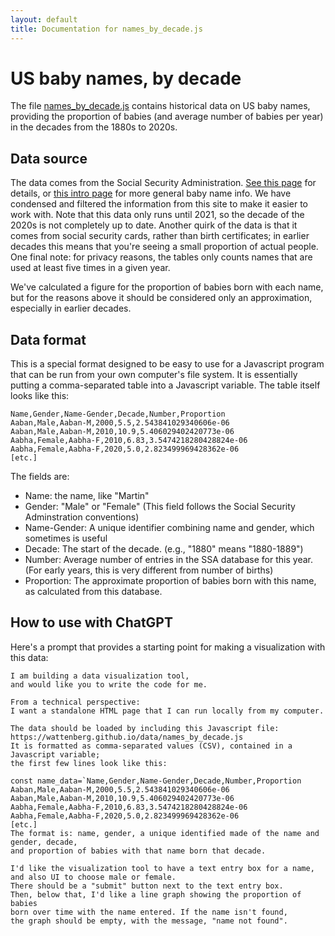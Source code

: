 ```yaml
---
layout: default
title: Documentation for names_by_decade.js
---
```


# US baby names, by decade

The file [names_by_decade.js](https://wattenberg.github.io/data/names_by_decade.js) contains historical data on US baby names, providing
the proportion of babies (and average number of babies per year) in the decades from the 1880s to 2020s.

## Data source

The data comes from the Social Security Administration. [See this page](https://www.ssa.gov/OACT/babynames/limits.html) for details,
or [this intro page](https://www.ssa.gov/oact/babynames/) for more general baby name info.
We have condensed and filtered the information from this site to make it easier to work with. Note that this data
only runs until 2021, so the decade of the 2020s is not completely up to date. Another quirk of the data
is that it comes from social security cards, rather than birth certificates; in earlier decades this means
that you're seeing a small proportion of actual people. One final note: for privacy reasons, the tables only counts names
that are used at least five times in a given year. 

We've calculated a figure for the proportion of babies born with each name, but for the reasons above it should be considered only an approximation,
especially in earlier decades.

## Data format

This is a special format designed to be easy to use for a Javascript program that can be run from your own computer's file system.
It is essentially putting a comma-separated table into a Javascript variable. The table itself looks like this:
```
Name,Gender,Name-Gender,Decade,Number,Proportion
Aaban,Male,Aaban-M,2000,5.5,2.543841029340606e-06
Aaban,Male,Aaban-M,2010,10.9,5.406029402420773e-06
Aabha,Female,Aabha-F,2010,6.83,3.5474218280428824e-06
Aabha,Female,Aabha-F,2020,5.0,2.823499969428362e-06
[etc.]
```
The fields are:
* Name: the name, like "Martin"
* Gender: "Male" or "Female" (This field follows the Social Security Adminstration conventions)
* Name-Gender: A unique identifier combining name and gender, which sometimes is useful
* Decade: The start of the decade. (e.g., "1880" means "1880-1889")
* Number: Average number of entries in the SSA database for this year. (For early years, this is very different from number of births)
* Proportion: The approximate proportion of babies born with this name, as calculated from this database.

## How to use with ChatGPT

Here's a prompt that provides a starting point for making a visualization with this data:

```
I am building a data visualization tool,
and would like you to write the code for me. 

From a technical perspective:
I want a standalone HTML page that I can run locally from my computer.

The data should be loaded by including this Javascript file: 
https://wattenberg.github.io/data/names_by_decade.js
It is formatted as comma-separated values (CSV), contained in a Javascript variable;
the first few lines look like this:

const name_data=`Name,Gender,Name-Gender,Decade,Number,Proportion
Aaban,Male,Aaban-M,2000,5.5,2.543841029340606e-06
Aaban,Male,Aaban-M,2010,10.9,5.406029402420773e-06
Aabha,Female,Aabha-F,2010,6.83,3.5474218280428824e-06
Aabha,Female,Aabha-F,2020,5.0,2.823499969428362e-06
[etc.]
The format is: name, gender, a unique identified made of the name and gender, decade,
and proportion of babies with that name born that decade.

I'd like the visualization tool to have a text entry box for a name,
and also UI to choose male or female.
There should be a "submit" button next to the text entry box.
Then, below that, I'd like a line graph showing the proportion of babies
born over time with the name entered. If the name isn't found,
the graph should be empty, with the message, "name not found".
```
